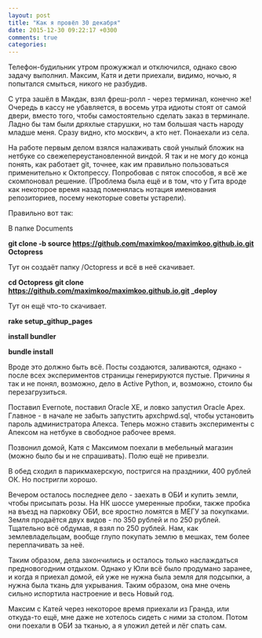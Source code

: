 ```yaml
---
layout: post
title: "Как я провёл 30 декабря"
date: 2015-12-30 09:22:17 +0300
comments: true
categories: 
---
```

Телефон-будильник утром прожужжал и отключился, однако свою задачу выполнил. Максим, Катя и дети приехали, видимо, ночью, я попытался смыться, никого не разбудив.

С утра зашёл в Макдак, взял фреш-ролл - через терминал, конечно же! Очередь в кассу не убавляется, в восемь утра идиоты стоят от самой двери, вместо того, чтобы самостоятельно сделать заказ в терминале. Ладно бы там были дряхлые старушки, но там большая часть народу младше меня. Сразу видно, кто москвич, а кто нет. Понаехали из села.

На работе первым делом взялся налаживать свой унылый бложик на нетбуке со свежепереустановленной виндой. Я так и не могу до конца понять, как работает git, точнее, как им правильно пользоваться применительно к Октопрессу. Попробовав с пяток способов, я всё же скомпоновал решение. (Проблема была ещё и в том, что у Гита вроде как некоторое время назад поменялась нотация именования репозиториев, посему некоторые советы устарели).

Правильно вот так:

В папке Documents

**git clone -b source https://github.com/maximkoo/maximkoo.github.io.git Octopress**

Тут он создаёт папку /Octopress и всё в неё скачивает.

**cd Octopress**
**git clone https://github.com/maximkoo/maximkoo.github.io.git _deploy**

Тут он ещё что-то скачивает.

**rake setup_githup_pages**

**install bundler**

**bundle install**

Вроде это должно быть всё. Посты создаются, заливаются, однако - после всех экспериментов страницы генерируются пустые. Причины я так и не понял, возможно, дело в Active Python, и, возможно, стоило бы перезагрузиться.

Поставил Evernote, поставил Oracle XE, и ловко запустил Oracle Apex. Главное - в начале не забыть запустить apxchpwd.sql, чтобы установить пароль администратора Апекса. Теперь можно ставить эксперименты с Апексом на нетбуке в свободное рабочее время.

Позвонил домой, Катя с Максимом поехали в мебельный магазин (можно было бы и не спрашивать). Полю ещё не привезли.

В обед сходил в парикмахерскую, постригся на праздники, 400 рублей ОК. Но постригли хорошо.

Вечером осталось последнее дело - заехать в ОБИ и купить земли, чтобы присыпать розы. На НК шоссе умеренные пробки, также пробка на въезд на парковку ОБИ, все яростно ломятся в МЕГУ за покупками. Земля продаётся двух видов - по 350 рублей и по 250 рублей. Тщательно всё обдумав, я взял по 250 рублей. Нам, как землевладельцам, вообще глупо покупать землю в мешках, тем более переплачивать за неё.

Таким образом, дела закончились и осталось только наслаждаться предновогодним отдыхом. Однако у Юли всё было продумано заранее, и когда я приехал домой, ей уже не нужна была земля для подсыпки, а нужна была ткань для укрывания. Таким образом, она мне очень сильно испортила настроение и весь Новый год.

Максим с Катей через некоторое время приехали из Гранда, или откуда-то ещё, мне даже не хотелось сидеть с ними за столом. Потом они поехали в ОБИ за тканью, а я уложил детей и лёг спать сам. 
